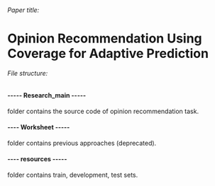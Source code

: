 ###### Paper title:
# Opinion Recommendation Using Coverage for Adaptive Prediction

###### File structure:
#### ----- Research_main -----
folder contains the source code of opinion recommendation task.

#### ---- Worksheet -----
folder contains previous approaches (deprecated).

#### ---- resources -----
folder contains train, development, test sets.
